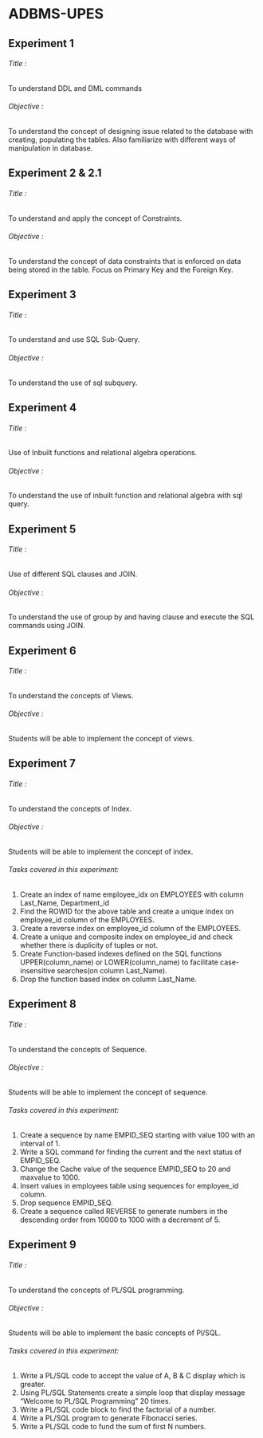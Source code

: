 # ADBMS-UPES

## Experiment 1 ##
###### Title :
To understand DDL and DML commands
###### Objective : 
To understand the concept of designing issue related to the database with creating, 
populating the tables. Also familiarize with different ways of manipulation in database.
 
## Experiment 2 & 2.1 ##
###### Title :
To understand and apply the concept of Constraints.
###### Objective : 
To understand the concept of data constraints that is enforced on data being stored in the 
table. Focus on Primary Key and the Foreign Key.

## Experiment 3 ##
###### Title :
To understand and use SQL Sub-Query.
###### Objective : 
To understand the use of sql subquery.

## Experiment 4 ##
###### Title :
Use of Inbuilt functions and relational algebra operations. 
###### Objective : 
To understand the use of inbuilt function and relational algebra with sql query.

## Experiment 5 ##
###### Title :
Use of different SQL clauses and JOIN. 
###### Objective : 
To understand the use of group by and having clause and execute the SQL commands 
using JOIN.

## Experiment 6 ##
###### Title :
To understand the concepts of Views. 
###### Objective : 
Students will be able to implement the concept of views.

## Experiment 7 ##
###### Title :
To understand the concepts of Index.
###### Objective : 
Students will be able to implement the concept of index.
###### Tasks covered in this experiment:
1) Create an index of name employee_idx on EMPLOYEES with column Last_Name, 
Department_id 
2) Find the ROWID for the above table and create a unique index on employee_id column of 
the EMPLOYEES.
3) Create a reverse index on employee_id column of the EMPLOYEES.
4) Create a unique and composite index on employee_id and check whether there is duplicity 
of tuples or not.
5) Create Function-based indexes defined on the SQL functions UPPER(column_name) or 
LOWER(column_name) to facilitate case-insensitive searches(on column Last_Name).
6) Drop the function based index on column Last_Name.

## Experiment 8 ##
###### Title :
To understand the concepts of Sequence.
###### Objective : 
Students will be able to implement the concept of sequence.
###### Tasks covered in this experiment:
1) Create a sequence by name EMPID_SEQ starting with value 100 with an interval of 1.
2) Write a SQL command for finding the current and the next status of EMPID_SEQ.
3) Change the Cache value of the sequence EMPID_SEQ to 20 and maxvalue to 1000.
4) Insert values in employees table using sequences for employee_id column.
5) Drop sequence EMPID_SEQ. 
6) Create a sequence called REVERSE to generate numbers in the descending order from 10000 
to 1000 with a decrement of 5.

## Experiment 9 ##
###### Title :
To understand the concepts of PL/SQL programming.
###### Objective : 
Students will be able to implement the basic concepts of Pl/SQL.
###### Tasks covered in this experiment:
1) Write a PL/SQL code to accept the value of A, B & C display which is greater.
2) Using PL/SQL Statements create a simple loop that display message “Welcome to PL/SQL 
Programming” 20 times.
3) Write a PL/SQL code block to find the factorial of a number.
4) Write a PL/SQL program to generate Fibonacci series.
5) Write a PL/SQL code to fund the sum of first N numbers.
